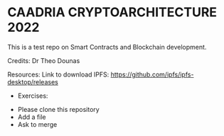 # CAADRIA CRYPTOARCHITECTURE 2022
This is a test repo on Smart Contracts and Blockchain development. 

Credits: Dr Theo Dounas

Resources:
Link to download IPFS: https://github.com/ipfs/ipfs-desktop/releases


* Exercises:
 - Please clone this repository
 - Add a file
 - Ask to merge
